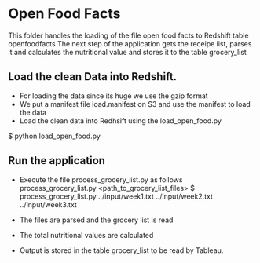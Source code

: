 # Open Food Facts #

This folder handles the loading of the file open food facts to Redshift table openfoodfacts
The next step of the application gets the receipe list, parses it and calculates the nutritional value and stores it 
to the table grocery_list

## Load the clean Data into Redshift. ##

* For loading the data since its huge we use the gzip format
* We put a manifest file load.manifest on S3 and use the manifest to load the data
* Load the clean data into Redhsift using the load_open_food.py 

 $ python load_open_food.py

## Run the application ##

* Execute the file process_grocery_list.py as follows
 process_grocery_list.py <path_to_grocery_list_files>
 $ process_grocery_list.py ../input/week1.txt ../input/week2.txt ../input/week3.txt
 
* The files are parsed and the grocery list is read
* The total nutritional values are calculated 
* Output is stored in the table grocery_list to be read by Tableau.
